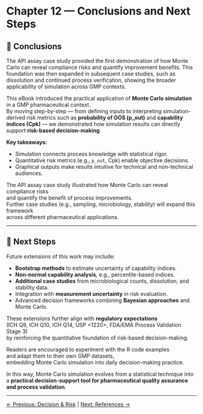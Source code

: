 # Chapter 12 — Conclusions and Next Steps

## 📌 Conclusions

The API assay case study provided the first demonstration of how Monte Carlo can reveal compliance risks and quantify improvement benefits. This foundation was then expanded in subsequent case studies, such as dissolution and continued process verification, showing the broader applicability of simulation across GMP contexts.

This eBook introduced the practical application of **Monte Carlo simulation** in a GMP pharmaceutical context.  
By moving step-by-step — from defining inputs to interpreting simulation-derived risk metrics such as **probability of OOS (p_out)** and **capability indices (Cpk)** — we demonstrated how simulation results can directly support **risk-based decision-making**.

**Key takeaways:**
- Simulation connects process knowledge with statistical rigor.
- Quantitative risk metrics (e.g., `p_out`, Cpk) enable objective decisions.
- Graphical outputs make results intuitive for technical and non-technical audiences.

The API assay case study illustrated how Monte Carlo can reveal compliance risks  
and quantify the benefit of process improvements.  
Further case studies (e.g., sampling, microbiology, stability) will expand this framework  
across different pharmaceutical applications.

---

## 🚀 Next Steps
Future extensions of this work may include:
- **Bootstrap methods** to estimate uncertainty of capability indices.
- **Non-normal capability analysis**, e.g., percentile-based indices.
- **Additional case studies** from microbiological counts, dissolution, and stability data.
- Integration with **measurement uncertainty** in risk evaluation.
- Advanced decision frameworks combining **Bayesian approaches** and Monte Carlo.

These extensions further align with **regulatory expectations**  
(ICH Q9, ICH Q10, ICH Q14, USP <1220>, FDA/EMA Process Validation Stage 3)  
by reinforcing the quantitative foundation of risk-based decision-making.

Readers are encouraged to experiment with the R code examples  
and adapt them to their own GMP datasets,  
embedding Monte Carlo simulation into daily decision-making practice.

In this way, Monte Carlo simulation evolves from a statistical technique into a **practical decision-support tool for pharmaceutical quality assurance and process validation**.

---

[← Previous: Decision & Risk](chapter10_decision-risk.md) | [Next: References →](chapter12_references.md)
